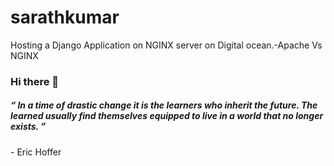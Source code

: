 # sarathkumar
Hosting a Django Application on NGINX server on Digital ocean.-Apache Vs NGINX

<h3>Hi there 👋</h3>


<h5>“ In a time of drastic change it is the learners who inherit the future. The learned usually find themselves equipped to live in a world that no longer exists. ”</h5> - Eric Hoffer
